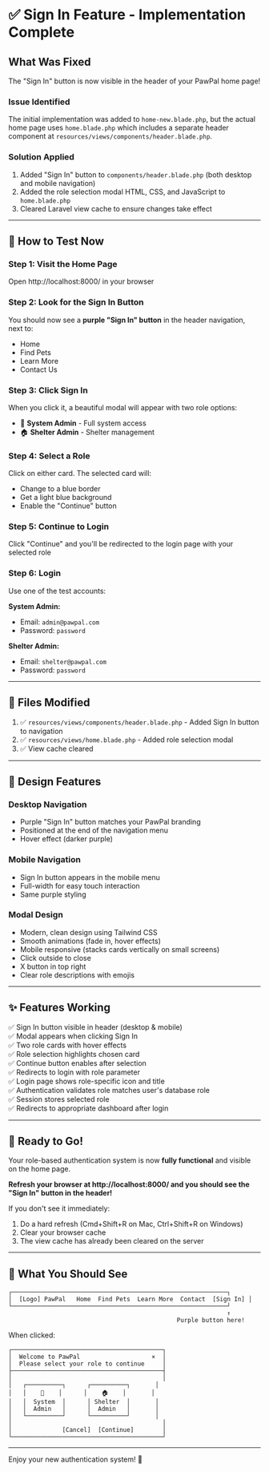 # ✅ Sign In Feature - Implementation Complete

## What Was Fixed

The "Sign In" button is now visible in the header of your PawPal home page!

### Issue Identified
The initial implementation was added to `home-new.blade.php`, but the actual home page uses `home.blade.php` which includes a separate header component at `resources/views/components/header.blade.php`.

### Solution Applied
1. Added "Sign In" button to `components/header.blade.php` (both desktop and mobile navigation)
2. Added the role selection modal HTML, CSS, and JavaScript to `home.blade.php`
3. Cleared Laravel view cache to ensure changes take effect

---

## 🎯 How to Test Now

### Step 1: Visit the Home Page
Open http://localhost:8000/ in your browser

### Step 2: Look for the Sign In Button
You should now see a **purple "Sign In" button** in the header navigation, next to:
- Home
- Find Pets
- Learn More
- Contact Us

### Step 3: Click Sign In
When you click it, a beautiful modal will appear with two role options:
- 🔧 **System Admin** - Full system access
- 🏠 **Shelter Admin** - Shelter management

### Step 4: Select a Role
Click on either card. The selected card will:
- Change to a blue border
- Get a light blue background
- Enable the "Continue" button

### Step 5: Continue to Login
Click "Continue" and you'll be redirected to the login page with your selected role

### Step 6: Login
Use one of the test accounts:

**System Admin:**
- Email: `admin@pawpal.com`
- Password: `password`

**Shelter Admin:**
- Email: `shelter@pawpal.com`
- Password: `password`

---

## 📁 Files Modified

1. ✅ `resources/views/components/header.blade.php` - Added Sign In button to navigation
2. ✅ `resources/views/home.blade.php` - Added role selection modal
3. ✅ View cache cleared

---

## 🎨 Design Features

### Desktop Navigation
- Purple "Sign In" button matches your PawPal branding
- Positioned at the end of the navigation menu
- Hover effect (darker purple)

### Mobile Navigation
- Sign In button appears in the mobile menu
- Full-width for easy touch interaction
- Same purple styling

### Modal Design
- Modern, clean design using Tailwind CSS
- Smooth animations (fade in, hover effects)
- Mobile responsive (stacks cards vertically on small screens)
- Click outside to close
- X button in top right
- Clear role descriptions with emojis

---

## ✨ Features Working

✅ Sign In button visible in header (desktop & mobile)  
✅ Modal appears when clicking Sign In  
✅ Two role cards with hover effects  
✅ Role selection highlights chosen card  
✅ Continue button enables after selection  
✅ Redirects to login with role parameter  
✅ Login page shows role-specific icon and title  
✅ Authentication validates role matches user's database role  
✅ Session stores selected role  
✅ Redirects to appropriate dashboard after login  

---

## 🚀 Ready to Go!

Your role-based authentication system is now **fully functional** and visible on the home page. 

**Refresh your browser at http://localhost:8000/ and you should see the "Sign In" button in the header!**

If you don't see it immediately:
1. Do a hard refresh (Cmd+Shift+R on Mac, Ctrl+Shift+R on Windows)
2. Clear your browser cache
3. The view cache has already been cleared on the server

---

## 📸 What You Should See

```
┌────────────────────────────────────────────────────────────┐
│  [Logo] PawPal   Home  Find Pets  Learn More  Contact  [Sign In] │
└────────────────────────────────────────────────────────────┘
                                                             ↑
                                               Purple button here!
```

When clicked:
```
┌──────────────────────────────────────────┐
│  Welcome to PawPal                    ×  │
│  Please select your role to continue     │
├──────────────────────────────────────────┤
│                                          │
│   ┌──────────┐      ┌──────────┐       │
│   │    🔧    │      │    🏠    │       │
│   │  System  │      │ Shelter  │       │
│   │  Admin   │      │  Admin   │       │
│   └──────────┘      └──────────┘       │
│                                          │
│              [Cancel]  [Continue]        │
└──────────────────────────────────────────┘
```

---

Enjoy your new authentication system! 🐾
